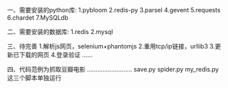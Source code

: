 一、需要安装的python库:
1.pybloom
2.redis-py
3.parsel
4.gevent
5.requests
6.chardet
7.MySQLdb

二、需要安装的数据库:
1.redis
2.mysql

三、待完善
1.解析js网页，selenium+phantomjs
2.重用tcp/ip链接，urllib3
3.更新已下载的网页
4.登录验证
......

四、代码范例为抓取豆瓣电影
..........................
save.py
spider.py
my_redis.py
这三个脚本单独运行
